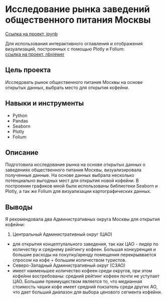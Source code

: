 # Исследование рынка заведений общественного питания Москвы

[Ссылка на проект, ipynb](https://github.com/aleksandratucker/Portfolio/blob/7c0f510a28759e1a5b37f45ff3e3f7d6324a912e/03%20Public%20Catering/public_catering.ipynb)

Для использования интерактивного оглавления и отображения визуализаций, построенных с помощью Plotly и Folium: <br/> [ссылка на проект, nbviewer](https://nbviewer.org/github/aleksandratucker/Portfolio/blob/main/Public%20Catering/public_catering.ipynb)

## Цель проекта

Исследовать рынок общественного питания Москвы на основе открытых данных, выбрать место для открытия кофейни.



## Навыки и инструменты
- Python
- Pandas
- Seaborn
- Plotly
- Folium



## Описание
Подготовила исследование рынка на основе открытых данных о заведениях общественного питания Москвы, визуализировала полученные данные. На основе данных выбрала несколько потенциально выгодных мест для открытия новой кофейни. В построении графиков мной были использованы библиотеки Seaborn и Plotly, а так же Folium для визуализации картографических данных. 


## Выводы
Я рекомендовала два Административных округа Москвы для открытия кофейни:
1. Центральный Административный округ (ЦАО)
- для открытия концептулального заведения, так как ЦАО - лидер по количеству и среднему рейтингу кофеен. Большая конкуренция и большие расходы на покупку/аренду помещения перекрыввается спросом на кофе + большим количеством туристов.
- Северо-Западный Административный округ (СЗАО)
- имеет наименьшее количество кофеен среди округов, при этом кофейни востребованы: средний рейтинг кофеен почти не уступает ЦАО. Большим преимуществом является то, что медианная стоимость чашки кофе имеет средний покзатель среди других АО, что дает больший диапазон для выбора ценового сегмента кофейни.

